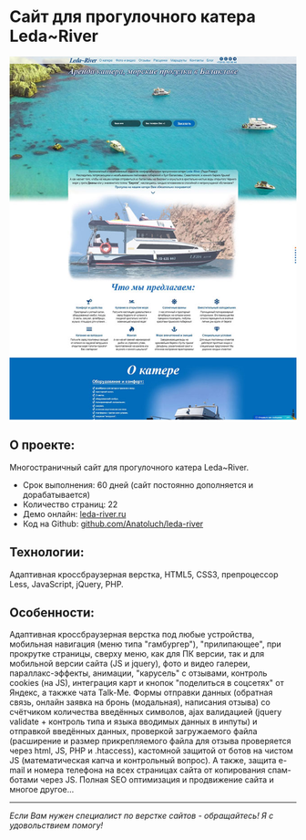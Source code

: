 # Сайт для прогулочного катера Leda~River

[![Скриншот проекта](./img/project-prev.jpg)](https://leda-river.ru)

## О проекте:

Многостраничный сайт для прогулочного катера Leda~River.

- Срок выполнения: 60 дней (сайт постоянно дополняется и дорабатывается)
- Количество страниц: 22
- Демо онлайн: [leda-river.ru](https://leda-river.ru)
- Код на Github: [github.com/Anatoluch/leda-river](https://github.com/Anatoluch/leda-river)

## Технологии:

Адаптивная кроссбраузерная верстка, HTML5, CSS3, препроцессор Less, JavaScript, jQuery, PHP.

## Особенности:

Адаптивная кроссбраузерная верстка под любые устройства, мобильная навигация (меню типа "гамбургер"), "прилипающее", при прокрутке страницы, сверху меню, как для ПК версии, так и для мобильной версии сайта (JS и jquery), фото и видео галереи, параллакс-эффекты, анимации, "карусель" с отзывами, контроль cookies (на JS), интеграция карт и кнопок "поделиться в соцсетях" от Яндекс, а такжке чата Talk-Me. Формы отправки данных (обратная связь, онлайн заявка на бронь (модальная), написания отзыва) со счётчиком количества введённых символов, ajax валидацией (jquery validate + контроль типа и языка вводимых данных в инпуты) и отправкой введённых данных, проверкой загружаемого файла (расширение и размер прикрепляемого файла для отзыва проверяется через html, JS, PHP и .htaccess), кастомной защитой от ботов на чистом JS (математическая капча и контрольный вопрос). А также, защита e-mail и номера телефона на всех страницах сайта от копирования спам-ботами через JS. Полная SEO оптимизация и продвижение сайта и многое другое...

---

_Если Вам нужен специалист по верстке сайтов - обращайтесь! Я с удовольствием помогу!_
